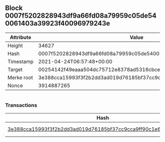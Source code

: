## Block 0007f5202828943df9a66fd08a79959c05de540061403a39923f40096979243e

Attribute | Value
--- | ---
Height | 34627
Hash | 0007f5202828943df9a66fd08a79959c05de540061403a39923f40096979243e
Timestamp | 2021-04-24T06:57:48+00:00
Target | 00254142f49eaaa504dc75712e8378ad5316cbcead634704b3734b6271167cc4
Merke root | 3e388cca15993f3f2b2dd3ad019d76185bf37cc9cca9ff90c1e677da26e24520
Nonce | 3914887265

```

```

### Transactions

Hash | Amount
--- | ---
[3e388cca15993f3f2b2dd3ad019d76185bf37cc9cca9ff90c1e677da26e24520](3e388cca15993f3f2b2dd3ad019d76185bf37cc9cca9ff90c1e677da26e24520.md) | 10.00000000 SKEPTI 
